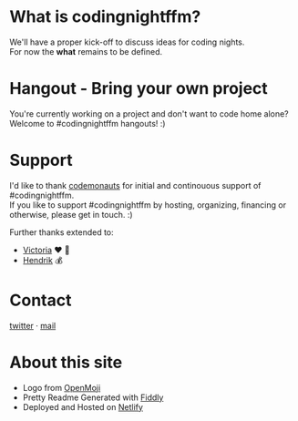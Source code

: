 # What is codingnight&shy;ffm?

We'll have a proper kick-off to discuss ideas for coding nights.  
For now the **what** remains to be defined.

# Hangout - Bring your own project

You're currently working on a project and don't want to code home alone? Welcome to #codingnightffm hangouts! :)

# Support

I'd like to thank [codemonauts](http://codemonauts.com) for initial and continouous support of #codingnightffm.  
If you like to support #codingnightffm by hosting, organizing, financing or otherwise, please get in touch. :)

Further thanks extended to:

- [Victoria](https://twitter.com/vicbergquist) :heart: :cookie:
- [Hendrik](https://twitter.com/hputzek) :moneybag:

# Contact

[twitter](https://twitter.com/codingnightffm) &middot; [mail](mailto:anett@codemonauts.com)


# About this site

- Logo from [OpenMoji](http://www.openmoji.org/library.html?group=hfg&emoji=F0063)
- Pretty Readme Generated with [Fiddly](https://github.com/SaraVieira/fiddly)
- Deployed and Hosted on [Netlify](https://www.netlify.com/)
